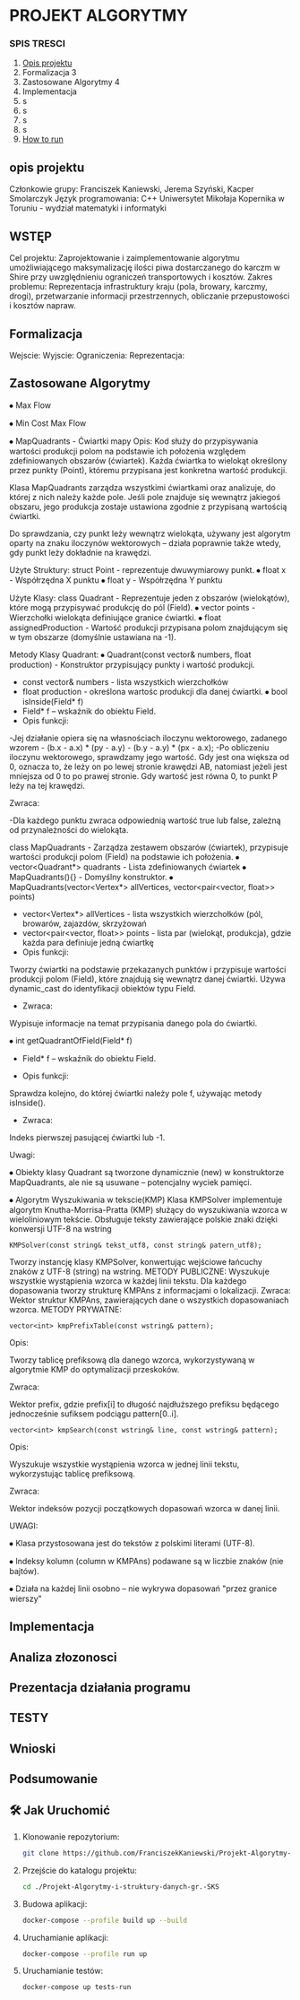 # PROJEKT ALGORYTMY
### SPIS TRESCI
1. [Opis projektu](#opis-projektu) 
2. Formalizacja 3
3. Zastosowane Algorytmy 4
4. Implementacja
5. s
6. s
7. s
8. s
9. [How to run](#how-to-run)

## opis projektu
Członkowie grupy: Franciszek Kaniewski, Jerema Szyński, Kacper Smolarczyk
Język programowania: C++
Uniwersytet Mikołaja Kopernika w Toruniu - wydział matematyki i informatyki

## WSTĘP
Cel projektu: Zaprojektowanie i zaimplementowanie algorytmu umożliwiającego maksymalizację ilości piwa dostarczanego do karczm w Shire przy uwzględnieniu ograniczeń transportowych i kosztów.
Zakres problemu: Reprezentacja infrastruktury kraju (pola, browary, karczmy, drogi), przetwarzanie informacji przestrzennych, obliczanie przepustowości i kosztów napraw.

## Formalizacja
Wejscie:
Wyjscie:
Ograniczenia:
Reprezentacja:

## Zastosowane Algorytmy
⦁	Max Flow

⦁	Min Cost Max Flow

⦁ MapQuadrants - Ćwiartki mapy
Opis:
Kod służy do przypisywania wartości produkcji polom na podstawie ich położenia względem zdefiniowanych obszarów (ćwiartek). Każda ćwiartka to wielokąt określony przez punkty (Point), któremu przypisana jest konkretna wartość produkcji.

Klasa MapQuadrants zarządza wszystkimi ćwiartkami oraz analizuje, do której z nich należy każde pole. Jeśli pole znajduje się wewnątrz jakiegoś obszaru, jego produkcja zostaje ustawiona zgodnie z przypisaną wartością ćwiartki.

Do sprawdzania, czy punkt leży wewnątrz wielokąta, używany jest algorytm oparty na znaku iloczynów wektorowych – działa poprawnie także wtedy, gdy punkt leży dokładnie na krawędzi.

Użyte Struktury:
struct Point - reprezentuje dwuwymiarowy punkt.
⦁ float x - Współrzędna X punktu
⦁ float y - Współrzędna Y punktu

Użyte Klasy:
class Quadrant - Reprezentuje jeden z obszarów (wielokątów), które mogą przypisywać produkcję do pól (Field).
⦁ vector<Point> points - Wierzchołki wielokąta definiujące granice ćwiartki.
⦁ float assignedProduction - Wartość produkcji przypisana polom znajdującym się w tym obszarze (domyślnie ustawiana na -1).

Metody Klasy Quadrant:
⦁ Quadrant(const vector<Point>& numbers, float production) - Konstruktor przypisujący punkty i wartość produkcji.
- const vector<Point>& numbers - lista wszystkich wierzchołków
- float production - określona wartośc produkcji dla danej ćwiartki.
⦁ bool isInside(Field* f)
- Field* f – wskaźnik do obiektu Field.
- Opis funkcji:
  
-Jej działanie opiera się na własnościach iloczynu wektorowego, zadanego wzorem - (b.x - a.x) * (py - a.y) - (b.y - a.y) * (px - a.x);
-Po obliczeniu iloczynu wektorowego, sprawdzamy jego wartość. Gdy jest ona większa od 0, oznacza to, że leży on po lewej stronie krawędzi AB, natomiast jeżeli jest mniejsza od 0 to po prawej stronie. Gdy wartość jest równa 0, to punkt P leży na tej krawędzi.

Zwraca:

-Dla każdego punktu zwraca odpowiednią wartość true lub false, zależną od przynależności do wielokąta.
  
class MapQuadrants - Zarządza zestawem obszarów (ćwiartek), przypisuje wartości produkcji polom (Field) na podstawie ich położenia.
⦁ vector<Quadrant*> quadrants - Lista zdefiniowanych ćwiartek
⦁ MapQuadrants(){} - Domyślny konstruktor.
⦁ MapQuadrants(vector<Vertex*> allVertices, vector<pair<vector<Point>, float>> points)
- vector<Vertex*> allVertices - lista wszystkich wierzchołków (pól, browarów, zajazdów, skrzyżowań
- vector<pair<vector<Point>, float>> points - lista par (wielokąt, produkcja), gdzie każda para definiuje jedną ćwiartkę
- Opis funkcji:
  
Tworzy ćwiartki na podstawie przekazanych punktów i przypisuje wartości produkcji polom (Field), które znajdują się wewnątrz danej ćwiartki. Używa dynamic_cast do identyfikacji obiektów typu Field.

- Zwraca:
  
Wypisuje informacje na temat przypisania danego pola do ćwiartki.

⦁ int getQuadrantOfField(Field* f) 
- Field* f – wskaźnik do obiektu Field.

- Opis funkcji:
  
Sprawdza kolejno, do której ćwiartki należy pole f, używając metody isInside().

- Zwraca:
  
Indeks pierwszej pasującej ćwiartki lub -1.

Uwagi:

⦁ Obiekty klasy Quadrant są tworzone dynamicznie (new) w konstruktorze MapQuadrants, ale nie są usuwane – potencjalny wyciek pamięci.
  
⦁	Algorytm Wyszukiwania w tekscie(KMP)
Klasa KMPSolver implementuje algorytm Knutha-Morrisa-Pratta (KMP) służący do wyszukiwania wzorca w wieloliniowym tekście. Obsługuje teksty zawierające polskie znaki dzięki konwersji UTF-8 na wstring

```KMPSolver(const string& tekst_utf8, const string& patern_utf8);```

Tworzy instancję klasy KMPSolver, konwertując wejściowe łańcuchy znaków z UTF-8 (string) na wstring.
METODY PUBLICZNE:
Wyszukuje wszystkie wystąpienia wzorca w każdej linii tekstu. Dla każdego dopasowania tworzy strukturę KMPAns z informacjami o lokalizacji.
Zwraca:
Wektor struktur KMPAns, zawierających dane o wszystkich dopasowaniach wzorca.
METODY PRYWATNE:

```vector<int> kmpPrefixTable(const wstring& pattern);```

Opis:

Tworzy tablicę prefiksową dla danego wzorca, wykorzystywaną w algorytmie KMP 
do optymalizacji przeskoków.

Zwraca:

Wektor prefix, gdzie prefix[i] to długość najdłuższego prefiksu będącego jednocześnie sufiksem podciągu pattern[0..i].

```vector<int> kmpSearch(const wstring& line, const wstring& pattern);```

Opis:

Wyszukuje wszystkie wystąpienia wzorca w jednej linii tekstu, wykorzystując tablicę prefiksową.

Zwraca:

Wektor indeksów pozycji początkowych dopasowań wzorca w danej linii.

UWAGI:

⦁	Klasa przystosowana jest do tekstów z polskimi literami (UTF-8).

⦁	Indeksy kolumn (column w KMPAns) podawane są w liczbie znaków (nie bajtów).

⦁	Działa na każdej linii osobno – nie wykrywa dopasowań "przez granice wierszy"

## Implementacja

## Analiza złozonosci

## Prezentacja działania programu

## TESTY

## Wnioski

## Podsumowanie

## 🛠 Jak Uruchomić
1. Klonowanie repozytorium:
    ```bash
    git clone https://github.com/FranciszekKaniewski/Projekt-Algorytmy-i-struktury-danych-gr.-SKS.git
    ```
2. Przejście do katalogu projektu:
    ```bash
    cd ./Projekt-Algorytmy-i-struktury-danych-gr.-SKS
    ```
3. Budowa aplikacji:
    ```bash
    docker-compose --profile build up --build
    ```
4. Uruchamianie aplikacji:
    ```bash
    docker-compose --profile run up
    ```
5. Uruchamianie testów:
    ```bash
    docker-compose up tests-run
    ```
